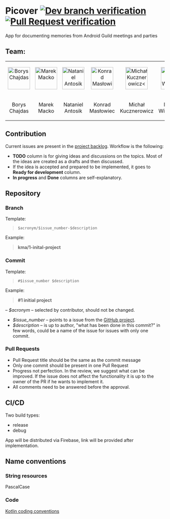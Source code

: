 # Picover [![Dev branch verification](https://github.com/intive/Picover/actions/workflows/default_branch_verification.yml/badge.svg)](https://github.com/intive/Picover/actions/workflows/default_branch_verification.yml) [![Pull Request verification](https://github.com/intive/Picover/actions/workflows/pull_request_verification.yml/badge.svg)](https://github.com/intive/Picover/actions/workflows/pull_request_verification.yml)

App for documenting memories from Android Guild meetings and parties

## Team:

<table>
  <tr>
    <td>
      <p align="center">
        <a href="https://github.com/BorysChajdas">
          <img  src="https://avatars.githubusercontent.com/BorysChajdas" alt="Borys Chajdas" width="70">
        </a>
      </p>
    </td>
	<td>
      <p align="center">
        <a href="https://github.com/MarekMacko">
          <img src="https://avatars.githubusercontent.com/MarekMacko" alt="Marek Macko" width="70">
        </a>
      </p>
    </td>
	<td>
      <p align="center">
        <a href="https://github.com/Nataniel-Antosik">
          <img src="https://avatars.githubusercontent.com/Nataniel-Antosik" alt="Nataniel Antosik" width="70" >
        </a>
      </p>
    </td>
	<td>
      <p align="center">
        <a href="https://github.com/kmaslowiec">
		  <img src="https://avatars.githubusercontent.com/kmaslowiec" alt="Konrad Masłowiec" width="70">
		</a>
      </p>
    </td>
	<td>
      <p align="center">
		<a href="https://github.com/michal-kucznerowicz">
		  <img src="https://avatars.githubusercontent.com/michal-kucznerowicz" alt="Michał Kucznerowicz<" width="70">
		</a>
      </p>
    </td>
	<td>
      <p align="center">
		<a href="https://github.com/marcinWisnia">
		  <img src="https://avatars.githubusercontent.com/marcinWisnia" alt="Marcin Wiśniewski" width="70">
		</a>
      </p>
    </td>
	<td>
      <p align="center">
		<a href="https://github.com/bartek977">
		  <img src="https://avatars.githubusercontent.com/bartek977" alt="Bartłomiej Turkosz" width="70">
		</a>
      </p>
    </td>
  </tr>
  <tr>
	<td>
	  <p align="center">
		Borys Chajdas
	  </p>
    </td>
	<td>
	  <p align="center">
		Marek Macko
	  </p>
    </td>
	<td>
	  <p align="center">
		Nataniel Antosik
	  </p>
    </td>
	<td>
	  <p align="center">
		Konrad Masłowiec
	  </p>
    </td>
	<td>
	  <p align="center">
		Michał Kucznerowicz
	  </p>
    </td>
	<td>
	  <p align="center">
		Marcin Wiśniewski
	  </p>
    </td>
	<td>
	  <p align="center">
		Bartłomiej Turkosz
	  </p>
    </td>
  </tr>
</table>

## Contribution

Current issues are present in the [project backlog](https://github.com/orgs/intive/projects/3). Workflow is the following:

- **TODO** column is for giving ideas and discussions on the topics. Most of the ideas are created as a drafts and then discussed.
- If the idea is accepted and prepared to be implemented, it goes to **Ready for development** column.
- **In progress** and **Done** columns are self-explanatory.

## Repository

### Branch

Template:
> `$acronym/$issue_number-$description`

Example:
> <b>kma/1-inital-project</b>

### Commit

Template:
> `#$issue_number $description`

Example:
> <b>#1 initial project</b>

– *$acronym* – selected by contributor, should not be changed.
- *$issue_number* – points to a issue from the [GitHub project](https://github.com/orgs/intive/projects/3/views/1).
- *$description* – is up to author, "what has been done in this commit?" in few words, could be a name of the issue for issues with only one commit.

### Pull Requests

- Pull Request title should be the same as the commit message
- Only one commit should be present in one Pull Request
- Progress not perfection. In the review, we suggest what can be improved. If the issue does not affect the functionality it is up to the owner of the PR if he wants to implement it.
- All comments need to be answered before the approval.

## CI/CD

Two build types:
- release
- debug

App will be distributed via Firebase, link will be provided after implementation.

## Name conventions

### String resources

PascalCase

### Code

[Kotlin coding conventions](https://kotlinlang.org/docs/coding-conventions.html)
